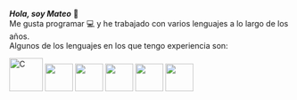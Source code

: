 <!DOCTYPE html>
<html>
<head>

</head>
<body>

**_Hola, soy Mateo_** 👋 <br>
Me gusta programar 💻 y he trabajado con varios lenguajes a lo largo de los años.<br> Algunos de los lenguajes en los que tengo experiencia son:

<img src="https://cdn.iconscout.com/icon/free/png-512/c-programming-569564.png" alt="C" width="60" height="60">
<img src="https://upload.wikimedia.org/wikipedia/commons/thumb/1/18/ISO_C%2B%2B_Logo.svg/1200px-ISO_C%2B%2B_Logo.svg.png" width="50">
<img src="https://thinkotb.b-cdn.net/wp-content/uploads/2023/01/c-4.svg" width="50">
<img src="https://www.manualweb.net/img/logos/java.png" width="50">
<img src="https://chuidiang.org/images/f/f3/Logo_php.png" width="50">
<img src="https://upload.wikimedia.org/wikipedia/commons/thumb/9/99/Unofficial_JavaScript_logo_2.svg/1200px-Unofficial_JavaScript_logo_2.svg.png" width="50">

</body>
</html>

